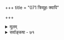 +++
title = "071 त्रिव्यूहः क्वापि"

+++
<details><summary>मूलम्</summary>

त्रिव्यूहः क्वापि देवः क्वचिदपि हि चतुर्व्यूह उक्तस्तदेवं व्याघातेऽन्योन्यबाधादुभयमिदमसत्कल्पनामात्रमस्तु ।  
तत्राद्ये व्यूहभेदे त्रियुगगुणतया चिन्तनीये परस्माद्युक्ता भेदाविवक्षा तदनुपगमने तत्त्वसंख्यादिबाधः ॥ ७१ ॥
</details>

<details><summary>सर्वाङ्कषा - ७१</summary>

अन्यमपि विरोधाभासं भगवच्छास्त्रे प्रतीयमानं परिहरति - त्रिव्यूह इत्यादि । **कापि** = कुत्र चित्प्रकरणे तु **देवः** = भगवान् **त्रिव्यूहः** = संकर्षणप्रद्युम्नानिरुद्धरूपव्यूहत्रयरूपः उक्तः । क्वचिदपि **हि** = कुत्रचित्प्रकरणे तु **चतुर्व्यूहः** = उक्तत्रिभिस्सहादौ वासुदेवं योजयित्वा चतुर्व्यूहरूपी उक्तः । **तत्** = तस्मात् **एवम्** = उक्तरीत्या परस्परविरोधः दुष्परिहरः । अतस्तत्परिहाराय - एवं व्याघाते, **अन्योऽन्यबाधात्** = परस्परं बाधात्, विनिगमनाविरहात् इदम् **उभयम्** =त्रिव्यूहचतुर्व्यूहपक्षद्वयमपि **असत्** = नास्त्येव । वचनानि दृश्यन्ते किलेति चेत्कल्पनामात्रम् **अस्तु** =उपासकबुद्ध्यनुगुणं तैस्तैः कल्पितमिदं सर्वमित्येवास्तु । अतो व्यूहादिकं नास्त्येव ॥ 

इदं निराकरेति - तन्नेति । विरोधे स्पष्टे सति कथं तन्नतीति चेत्, आद्ये **व्यूहभेदे** = वासुदेवाख्ये प्रथमे व्यूहविशेषे **त्रियुगगुणतया** = षाड्गुण्यपरिपूर्णतया **चिन्तनीये** = उपास्ये सति **परस्मात्** = परवासुदेवात्

217. 

504 

[ भगवद्रूपेषु परस्परविरोधपरिहारः ] 

मूर्तीनां मूलमूलिप्रभृतिषु बहुधा वैपरीत्यप्रतितेः 

वर्णादौ बीजतादिव्यवहृतिवदियं वर्णना भावनार्था । 

मैवं कालादिभेदात् प्रशमितविहतौ कल्पितत्वं न कल्प्यम् 

नो चेद् ब्रह्माद्युदन्तेष्वपि विषमकथाभेदवैयाकुली स्यात् ॥72॥ 

भेदाविवक्षा युक्ता, उभयवासुदेवयोरपि समानत्वात् । **तदनुपगमने** = उक्तनिर्वाहानङ्गीकारे तत्त्वसंख्यादिबाधःतत्त्वानां संख्यादावपि विरोधस्स्यादिति सर्वमपि त्याज्यभापद्येत । यथा छान्दोग्ये पृथिव्यप्तेजसां त्रयाणामेव सृष्टिः श्रूयते । तैत्तरीये पृथिव्यप्तेजोवाय्वाकाशानां पञ्चानां सृष्टिः श्रूयते । एवं परस्परविरोधात् उभयमपि त्याज्यमापद्येत । श्रुतेस्त्यागासंभवात् यथाकथञ्चित्समन्वयः आवश्यकश्चेत्, एवमेवात्रापि 'पाञ्चरात्रस्य कृत्स्नस्य वक्ता नारायणः स्वयम्' इति वेदतुल्यतया संमते पाञ्चरात्रेऽपि विरोधे प्रतीयमाने नान्यतरत्यागो युक्तः, किन्तु यथाकथाञ्चित्समन्वय एव ज्ञेयः । परवासुदेवे व्यूहवासुदेवे च षाड्गुण्यपरिपूर्त्या तयोरभेदविवक्षया व्यूहत्रित्ववादः प्रसृतः । गुणपूर्त्या देहसाम्ये किमर्थः वासुदेवद्वयाङ्गीकारकेश इति चेत्, प्रमाणस्य तथात्वाद्वयं किं कुर्मः, यथाप्रमाणं द्वयमप्यङ्गीकर्तव्यमिति केचित् । अन्ये तु - परवासुदेवः व्यूहवासुदेवात् भिन्नः सर्वोत्तीर्णस्वरूपः । व्यूहवासुदेवस्तु सृष्टिस्थितिलयव्यापारनिर्वाहार्थं यथासंख्यम् अनिरुद्धप्रद्युम्नसंकर्षणरूपेणावतर्तुं सन्नद्धस्तदनुगुणज्ञानशक्त्यादिसंपन्नस्वरूपः परमात्मेति विशेषमाहुः ॥ ७१ ॥
</details>
